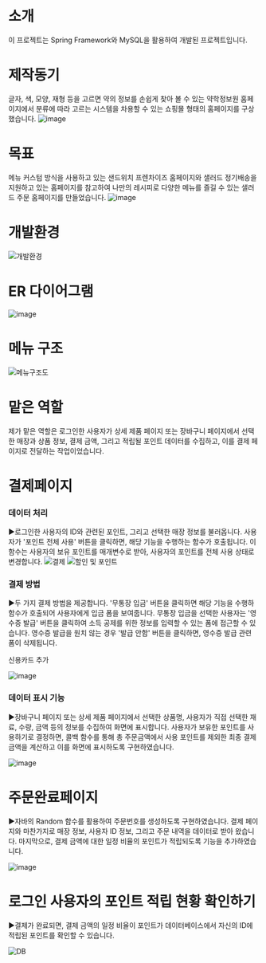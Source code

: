 # 소개
이 프로젝트는 Spring Framework와 MySQL을 활용하여 개발된 프로젝트입니다.

# 제작동기
글자, 색, 모양, 재형 등을 고르면 약의 정보를 손쉽게 찾아 볼 수 있는 약학정보원 홈페이지에서 분류에 따라 고르는
시스템을 차용할 수 있는 쇼핑몰 형태의 홈페이지를 구상했습니다.
![image](https://github.com/jiyooya/TIM/assets/127083635/a4c6707b-e926-4f9a-917d-8941ad519353)

# 목표
메뉴 커스텀 방식을 사용하고 있는 샌드위치 프렌차이즈 홈페이지와 샐러드 정기배송을 지원하고 있는 홈페이지를 참고하여 나만의 레시피로 다양한 메뉴를 즐길 수 있는 샐러드 주문 홈페이지를 만들었습니다.
![image](https://github.com/jiyooya/TIM/assets/127083635/bd6a8bd2-c3f0-4e77-9a46-da84b0a16950)

# 개발환경
![개발환경](https://github.com/jiyooya/TIM/assets/127083635/4e0e358d-66fd-4bf1-9341-4bd740207834)

# ER 다이어그램
![image](https://github.com/jiyooya/TIM/assets/127083635/a7926940-a2c0-440e-b096-d9f452f72f5a)

# 메뉴 구조
![메뉴구조도](https://github.com/jiyooya/TIM/assets/127083635/a55e6c78-d3dd-4d31-93f1-3d4951fd206f)

# 맡은 역할
제가 맡은 역할은 로그인한 사용자가 상세 제품 페이지 또는 장바구니 페이지에서 선택한 매장과 상품 정보, 결제 금액, 그리고 적립될 포인트 데이터를 수집하고, 이를 결제 페이지로 전달하는 작업이었습니다.

# 결제페이지
### 데이터 처리
▶로그인한 사용자의 ID와 관련된 포인트, 그리고 선택한 매장 정보를 불러옵니다. 사용자가 '포인트 전체 사용' 버튼을 클릭하면, 해당 기능을 수행하는 함수가 호출됩니다. 이 함수는 사용자의 보유 포인트를 매개변수로 받아, 사용자의 포인트를 전체 사용 상태로 변경합니다.
![결제](https://github.com/jiyooya/TIM/assets/127083635/37a318d2-c855-4508-bd64-e84e4788b6d4)
![할인 및 포인트](https://github.com/jiyooya/TIM/assets/127083635/1f150935-dbc7-4f2f-8539-f108180db195)


### 결제 방법
▶두 가지 결제 방법을 제공합니다. '무통장 입금' 버튼을 클릭하면 해당 기능을 수행하 함수가 호출되어 사용자에게 입금 폼을 보여줍니다. 무통장 입금을 선택한 사용자는 '영수증 발급' 버튼을 클릭하여 소득 공제를 위한 정보를 입력할 수 있는 폼에 접근할 수 있습니다. 영수증 발급을 원치 않는 경우 '발급 안함' 버튼을 클릭하면, 영수증 발급 관련 폼이 삭제됩니다.

신용카드 추가


![image](https://github.com/jiyooya/TIM/assets/127083635/63fecc1f-72cb-41e6-a580-78464292fa4e)

### 데이터 표시 기능
▶장바구니 페이지 또는 상세 제품 페이지에서 선택한 상품명, 사용자가 직접 선택한 재료, 수량, 금액 등의 정보를 수집하여 화면에 표시합니다. 사용자가 보유한 포인트를 사용하기로 결정하면, 콜백 함수를 통해 총 주문금액에서 사용 포인트를 제외한 최종 결제금액을 계산하고 이를 화면에 표시하도록 구현하였습니다.


![image](https://github.com/jiyooya/TIM/assets/127083635/95939e21-7061-4800-828d-f6c4337a830d)


# 주문완료페이지
▶자바의 Random 함수를 활용하여 주문번호를 생성하도록 구현하였습니다. 결제 페이지와 마찬가지로 매장 정보, 사용자 ID 정보, 그리고 주문 내역을 데이터로 받아 왔습니다. 마지막으로, 결제 금액에 대한 일정 비율의 포인트가 적립되도록 기능을 추가하였습니다.

![image](https://github.com/jiyooya/TIM/assets/127083635/56bca965-9b82-4e22-aa20-9c8c73aec34c)

# 로그인 사용자의 포인트 적립 현황 확인하기
▶결제가 완료되면, 결제 금액의 일정 비율이 포인트가 데이터베이스에서 자신의 ID에 적립된 포인트를 확인할 수 있습니다.

![DB](https://github.com/jiyooya/TIM/assets/127083635/72ea6e2f-2463-4fe6-b006-21ce394a109d)




